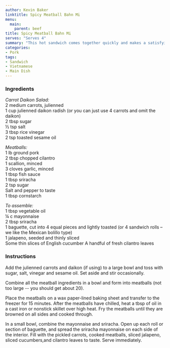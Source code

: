 ```yaml
---
author: Kevin Baker
linktitle: Spicy Meatball Bahn Mi
menu:
  main:
    parent: beef
title: Spicy Meatball Bahn Mi
serves: "Serves 4"
summary: "This hot sandwich comes together quickly and makes a satisfying, summery weeknight supper."
categories:
- Pork
tags: 
- Sandwich
- Vietnamese
- Main Dish
---
```

### Ingredients

<div class="ingredient-list">

*Carrot Daikon Salad:*  
2 medium carrots, julienned  
1 cup julienned daikon radish (or you can just use 4 carrots and omit the daikon)  
2 tbsp sugar  
½ tsp salt  
3 tbsp rice vinegar  
2 tsp toasted sesame oil  
  
*Meatballs:*  
1 lb ground pork  
2 tbsp chopped cilantro  
1 scallion, minced  
3 cloves garlic, minced  
1 tbsp fish sauce  
1 tbsp sriracha  
2 tsp sugar  
Salt and pepper to taste  
1 tbsp cornstarch  
  
*To assemble:*  
1 tbsp vegetable oil  
¼ c mayonnaise  
2 tbsp sriracha  
1 baguette, cut into 4 equal pieces and lightly toasted (or 4 sandwich rolls – we like the Mexican bolillo type)  
1 jalapeno, seeded and thinly sliced  
Some thin slices of English cucumber
A handful of fresh cilantro leaves  

</div>

### Instructions

Add the julienned carrots and daikon (if using) to a large bowl and toss with sugar, salt, vinegar and sesame oil. Set aside and stir occasionally.

Combine all the meatball ingredients in a bowl and form into meatballs (not too large -- you should get about 20). 

Place the meatballs on a wax paper-lined baking sheet and transfer to the freezer for 15 minutes. After the meatballs have chilled, heat a tbsp of oil in a cast iron or nonstick skillet over high heat. Fry the meatballs until they are browned on all sides and cooked through.

In a small bowl, combine the mayonnaise and sriracha. Open up each roll or section of baguette, and spread the sriracha mayonnaise on each side of the interior. Fill with the pickled carrots, cooked meatballs, sliced jalapeno, sliced cucumbers,and cilantro leaves to taste. Serve immediately.